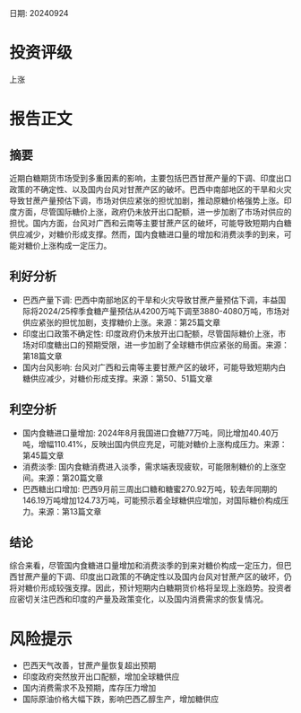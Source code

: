 
日期: 20240924

# 投资评级

上涨

# 报告正文

## 摘要

近期白糖期货市场受到多重因素的影响，主要包括巴西甘蔗产量的下调、印度出口政策的不确定性、以及国内台风对甘蔗产区的破坏。巴西中南部地区的干旱和火灾导致甘蔗产量预估下调，市场对供应紧张的担忧加剧，推动原糖价格强势上涨。印度方面，尽管国际糖价上涨，政府仍未放开出口配额，进一步加剧了市场对供应的担忧。国内方面，台风对广西和云南等主要甘蔗产区的破坏，可能导致短期内白糖供应减少，对糖价形成支撑。然而，国内食糖进口量的增加和消费淡季的到来，可能对糖价上涨构成一定压力。

## 利好分析

* 巴西产量下调: 巴西中南部地区的干旱和火灾导致甘蔗产量预估下调，丰益国际将2024/25榨季食糖产量预估从4200万吨下调至3880-4080万吨，市场对供应紧张的担忧加剧，支撑糖价上涨。来源：第25篇文章
* 印度出口政策不确定性: 印度政府仍未放开出口配额，尽管国际糖价上涨，市场对印度糖出口的预期受限，进一步加剧了全球糖市供应紧张的局面。来源：第18篇文章
* 国内台风影响: 台风对广西和云南等主要甘蔗产区的破坏，可能导致短期内白糖供应减少，对糖价形成支撑。来源：第50、51篇文章

## 利空分析

* 国内食糖进口量增加: 2024年8月我国进口食糖77万吨，同比增加40.40万吨，增幅110.41%，反映出国内供应充足，可能对糖价上涨构成压力。来源：第45篇文章
* 消费淡季: 国内食糖消费进入淡季，需求端表现疲软，可能限制糖价的上涨空间。来源：第20篇文章
* 巴西糖出口增加: 巴西9月前三周出口糖和糖蜜270.92万吨，较去年同期的146.19万吨增加124.73万吨，可能预示着全球糖供应增加，对国际糖价构成压力。来源：第13篇文章

## 结论

综合来看，尽管国内食糖进口量增加和消费淡季的到来对糖价构成一定压力，但巴西甘蔗产量的下调、印度出口政策的不确定性以及国内台风对甘蔗产区的破坏，仍将对糖价形成较强支撑。因此，预计短期内白糖期货价格将呈现上涨趋势。投资者应密切关注巴西和印度的产量及政策变化，以及国内消费需求的恢复情况。

# 风险提示

* 巴西天气改善，甘蔗产量恢复超出预期
* 印度政府突然放开出口配额，增加全球糖供应
* 国内消费需求不及预期，库存压力增加
* 国际原油价格大幅下跌，影响巴西乙醇生产，增加糖供应
